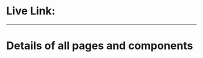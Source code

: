 # Live Link: 
------------------------------------------------------------------------------------
# Details of all pages and components

